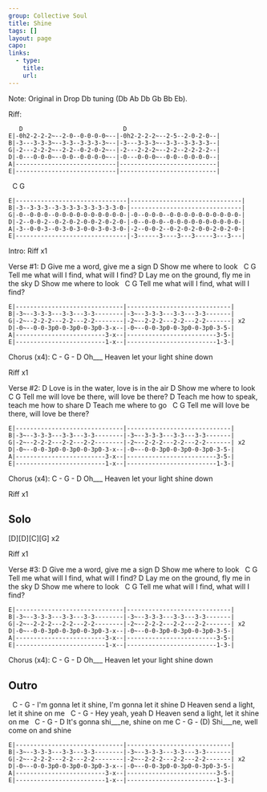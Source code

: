 ```yaml
---
group: Collective Soul
title: Shine
tags: []
layout: page
capo: 
links: 
  - type: 
    title: 
    url: 
---
```


Note: Original in Drop Db tuning (Db Ab Db Gb Bb Eb).

Riff:
```chordpro
   D                            D
E|-0h2-2-2-2~--2-0--0-0-0-0~--|-0h2-2-2-2~--2-5--2-0-2-0--|
B|-3---3-3-3~--3-3--3-3-3-3~--|-3---3-3-3~--3-3--3-3-3-3--|
G|-2---2-2-2~--2-2--0-2-0-2~--|-2---2-2-2~--2-2--2-2-2-2--|
D|-0---0-0-0~--0-0--0-0-0-0~--|-0---0-0-0~--0-0--0-0-0-0--|
A|----------------------------|---------------------------|
E|----------------------------|---------------------------|
```

&nbsp;  C                               G
```chordpro
E|-------------------------------|-------------------------------|
B|-3--3-3-3--3-3-3-3-3-3-3-3-3-0-|-------------------------------|
G|-0--0-0-0--0-0-0-0-0-0-0-0-0-0-|-0--0-0-0--0-0-0-0-0-0-0-0-0-0-|
D|-2--0-0-2--0-2-0-2-0-0-2-0-2-0-|-0--0-0-0--0-0-0-0-0-0-0-0-0-0-|
A|-3--0-0-3--0-3-0-3-0-0-3-0-3-0-|-2--0-0-2--0-2-0-2-0-0-2-0-2-0-|
E|-------------------------------|-3------3----3---3-----3---3---|
```

Intro: Riff x1

Verse #1:
D
Give me a word, give me a sign
D
Show me where to look
&nbsp;                   C                G
Tell me what will I find, what will I find?
D
Lay me on the ground, fly me in the sky
D
Show me where to look
&nbsp;                   C                G
Tell me what will I find, what will I find?

```chordpro
E|------------------------------|-----------------------------|
B|-3~--3-3-3---3-3---3-3--------|-3~--3-3-3---3-3---3-3-------|
G|-2~--2-2-2---2-2---2-2--------|-2~--2-2-2---2-2---2-2-------| x2
D|-0~--0-0-3p0-0-3p0-0-3p0-3-x--|-0~--0-0-3p0-0-3p0-0-3p0-3-5-|
A|-------------------------3-x--|-------------------------3-5-|
E|-------------------------1-x--|-------------------------1-3-|
```

Chorus (x4):
C -  G -              D
Oh___ Heaven let your light shine down

Riff x1

Verse #2:
D
Love is in the water, love is in the air
D
Show me where to look
&nbsp;                    C                 G
Tell me will love be there, will love be there?
D
Teach me how to speak, teach me how to share
D
Teach me where to go
&nbsp;                    C                   G
Tell me will love be there, will love be there?

```chordpro
E|------------------------------|-----------------------------|
B|-3~--3-3-3---3-3---3-3--------|-3~--3-3-3---3-3---3-3-------|
G|-2~--2-2-2---2-2---2-2--------|-2~--2-2-2---2-2---2-2-------| x2
D|-0~--0-0-3p0-0-3p0-0-3p0-3-x--|-0~--0-0-3p0-0-3p0-0-3p0-3-5-|
A|-------------------------3-x--|-------------------------3-5-|
E|-------------------------1-x--|-------------------------1-3-|
```

Chorus (x4):
C -  G -              D
Oh___ Heaven let your light shine down

Riff x1

## Solo
[D][D][C][G] x2

Riff x1

Verse #3:
D
Give me a word, give me a sign
D
Show me where to look
&nbsp;                   C                G
Tell me what will I find, what will I find?
D
Lay me on the ground, fly me in the sky
D
Show me where to look
&nbsp;                   C                G
Tell me what will I find, what will I find?

```chordpro
E|------------------------------|-----------------------------|
B|-3~--3-3-3---3-3---3-3--------|-3~--3-3-3---3-3---3-3-------|
G|-2~--2-2-2---2-2---2-2--------|-2~--2-2-2---2-2---2-2-------| x2
D|-0~--0-0-3p0-0-3p0-0-3p0-3-x--|-0~--0-0-3p0-0-3p0-0-3p0-3-5-|
A|-------------------------3-x--|-------------------------3-5-|
E|-------------------------1-x--|-------------------------1-3-|
```

Chorus (x4):
C -  G -              D
Oh___ Heaven let your light shine down

## Outro
&nbsp;         C   -                   G   -
I'm gonna let it shine, I'm gonna let it shine
D
Heaven send a light, let it shine on me
&nbsp;   C -   G  -
Hey yeah, yeah
D
Heaven send a light, let it shine on me
&nbsp;          C - G -            D
It's gonna shi___ne, shine on me
C - G -                    (D)
Shi___ne, well come on and shine

```chordpro
E|------------------------------|-----------------------------|
B|-3~--3-3-3---3-3---3-3--------|-3~--3-3-3---3-3---3-3-------|
G|-2~--2-2-2---2-2---2-2--------|-2~--2-2-2---2-2---2-2-------| x2
D|-0~--0-0-3p0-0-3p0-0-3p0-3-x--|-0~--0-0-3p0-0-3p0-0-3p0-3-5-|
A|-------------------------3-x--|-------------------------3-5-|
E|-------------------------1-x--|-------------------------1-3-|
```

